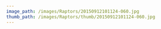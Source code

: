 ```yaml
---
image_path: /images/Raptors/20150912101124-060.jpg
thumb_path: /images/Raptors/thumb/20150912101124-060.jpg
---
```

